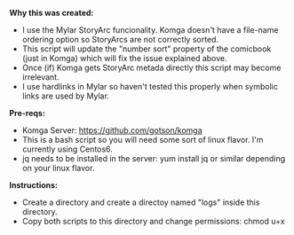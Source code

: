 **Why this was created:**

- I use the Mylar StoryArc funcionality. Komga doesn't have a file-name ordering option so StoryArcs are not correctly sorted.
- This script will update the "number sort" property of the comicbook (just in Komga) which will fix the issue explained above.
- Once (if) Komga gets StoryArc metada directly this script may become irrelevant.
- I use hardlinks in Mylar so haven't tested this properly when symbolic links are used by Mylar.

**Pre-reqs:**

- Komga Server: https://github.com/gotson/komga
- This is a bash script so you will need some sort of linux flavor. I'm currently using Centos6.
- jq needs to be installed in the server: yum install jq or similar depending on your linux flavor.

**Instructions:**
- Create a directory and create a directoy named "logs" inside this directory.
- Copy both scripts to this directory and change permissions: chmod u+x <script name>.
- Update the first 3 lines of both scripts with the information of your environment:
  - username_pass="username:password"
  - komga_server="ip:port"
  - wrk_dir="work directory"
- Execute like this: ./update.storyarc.numbersort.by.series-id.sh <series id>
- You can find the series id from the url in Komga.

**Disclaimer:**
- Use it under your own responsability. I'm not responsabile for any issues that this causes in your comics or your Komga setup.
- I don't think this could cause any major issues but I have a very limited test case and can be 100% sure about it.
